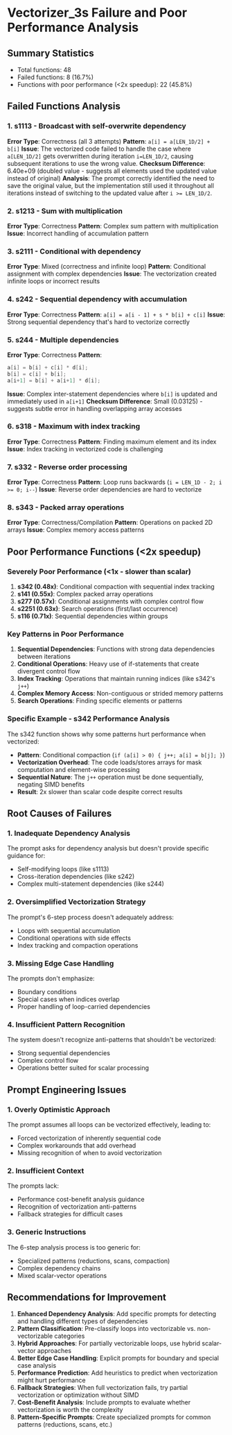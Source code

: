 # Vectorizer_3s Failure and Poor Performance Analysis

## Summary Statistics

- Total functions: 48
- Failed functions: 8 (16.7%)
- Functions with poor performance (<2x speedup): 22 (45.8%)

## Failed Functions Analysis

### 1. s1113 - Broadcast with self-overwrite dependency

**Error Type**: Correctness (all 3 attempts)
**Pattern**: `a[i] = a[LEN_1D/2] + b[i]`
**Issue**: The vectorized code failed to handle the case where `a[LEN_1D/2]` gets overwritten during iteration `i=LEN_1D/2`, causing subsequent iterations to use the wrong value.
**Checksum Difference**: 6.40e+09 (doubled value - suggests all elements used the updated value instead of original)
**Analysis**: The prompt correctly identified the need to save the original value, but the implementation still used it throughout all iterations instead of switching to the updated value after `i >= LEN_1D/2`.

### 2. s1213 - Sum with multiplication

**Error Type**: Correctness
**Pattern**: Complex sum pattern with multiplication
**Issue**: Incorrect handling of accumulation pattern

### 3. s2111 - Conditional with dependency

**Error Type**: Mixed (correctness and infinite loop)
**Pattern**: Conditional assignment with complex dependencies
**Issue**: The vectorization created infinite loops or incorrect results

### 4. s242 - Sequential dependency with accumulation

**Error Type**: Correctness
**Pattern**: `a[i] = a[i - 1] + s * b[i] + c[i]`
**Issue**: Strong sequential dependency that's hard to vectorize correctly

### 5. s244 - Multiple dependencies

**Error Type**: Correctness
**Pattern**:

```c
a[i] = b[i] + c[i] * d[i];
b[i] = c[i] + b[i];
a[i+1] = b[i] + a[i+1] * d[i];
```

**Issue**: Complex inter-statement dependencies where `b[i]` is updated and immediately used in `a[i+1]`
**Checksum Difference**: Small (0.03125) - suggests subtle error in handling overlapping array accesses

### 6. s318 - Maximum with index tracking

**Error Type**: Correctness
**Pattern**: Finding maximum element and its index
**Issue**: Index tracking in vectorized code is challenging

### 7. s332 - Reverse order processing

**Error Type**: Correctness
**Pattern**: Loop runs backwards (`i = LEN_1D - 2; i >= 0; i--`)
**Issue**: Reverse order dependencies are hard to vectorize

### 8. s343 - Packed array operations

**Error Type**: Correctness/Compilation
**Pattern**: Operations on packed 2D arrays
**Issue**: Complex memory access patterns

## Poor Performance Functions (<2x speedup)

### Severely Poor Performance (<1x - slower than scalar)

1. **s342 (0.48x)**: Conditional compaction with sequential index tracking
2. **s141 (0.55x)**: Complex packed array operations
3. **s277 (0.57x)**: Conditional assignments with complex control flow
4. **s2251 (0.63x)**: Search operations (first/last occurrence)
5. **s116 (0.71x)**: Sequential dependencies within groups

### Key Patterns in Poor Performance

1. **Sequential Dependencies**: Functions with strong data dependencies between iterations
2. **Conditional Operations**: Heavy use of if-statements that create divergent control flow
3. **Index Tracking**: Operations that maintain running indices (like s342's `j++`)
4. **Complex Memory Access**: Non-contiguous or strided memory patterns
5. **Search Operations**: Finding specific elements or patterns

### Specific Example - s342 Performance Analysis

The s342 function shows why some patterns hurt performance when vectorized:
- **Pattern**: Conditional compaction (`if (a[i] > 0) { j++; a[i] = b[j]; }`)
- **Vectorization Overhead**: The code loads/stores arrays for mask computation and element-wise processing
- **Sequential Nature**: The `j++` operation must be done sequentially, negating SIMD benefits
- **Result**: 2x slower than scalar code despite correct results

## Root Causes of Failures

### 1. Inadequate Dependency Analysis

The prompt asks for dependency analysis but doesn't provide specific guidance for:
- Self-modifying loops (like s1113)
- Cross-iteration dependencies (like s242)
- Complex multi-statement dependencies (like s244)

### 2. Oversimplified Vectorization Strategy

The prompt's 6-step process doesn't adequately address:
- Loops with sequential accumulation
- Conditional operations with side effects
- Index tracking and compaction operations

### 3. Missing Edge Case Handling

The prompts don't emphasize:
- Boundary conditions
- Special cases when indices overlap
- Proper handling of loop-carried dependencies

### 4. Insufficient Pattern Recognition

The system doesn't recognize anti-patterns that shouldn't be vectorized:
- Strong sequential dependencies
- Complex control flow
- Operations better suited for scalar processing

## Prompt Engineering Issues

### 1. Overly Optimistic Approach

The prompt assumes all loops can be vectorized effectively, leading to:
- Forced vectorization of inherently sequential code
- Complex workarounds that add overhead
- Missing recognition of when to avoid vectorization

### 2. Insufficient Context

The prompts lack:
- Performance cost-benefit analysis guidance
- Recognition of vectorization anti-patterns
- Fallback strategies for difficult cases

### 3. Generic Instructions

The 6-step analysis process is too generic for:
- Specialized patterns (reductions, scans, compaction)
- Complex dependency chains
- Mixed scalar-vector operations

## Recommendations for Improvement

1. **Enhanced Dependency Analysis**: Add specific prompts for detecting and handling different types of dependencies
2. **Pattern Classification**: Pre-classify loops into vectorizable vs. non-vectorizable categories
3. **Hybrid Approaches**: For partially vectorizable loops, use hybrid scalar-vector approaches
4. **Better Edge Case Handling**: Explicit prompts for boundary and special case analysis
5. **Performance Prediction**: Add heuristics to predict when vectorization might hurt performance
6. **Fallback Strategies**: When full vectorization fails, try partial vectorization or optimization without SIMD
7. **Cost-Benefit Analysis**: Include prompts to evaluate whether vectorization is worth the complexity
8. **Pattern-Specific Prompts**: Create specialized prompts for common patterns (reductions, scans, etc.)